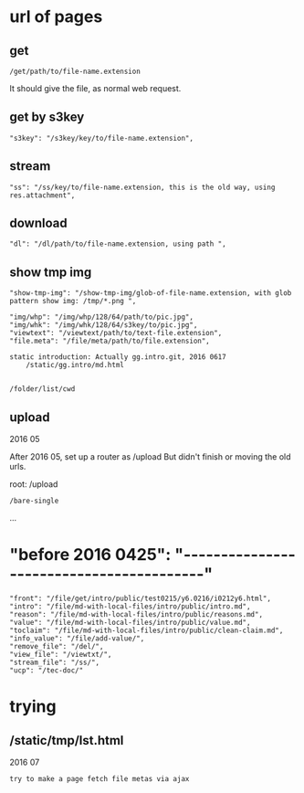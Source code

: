 
# url of pages

## get

    /get/path/to/file-name.extension

It should give the file, as normal web request.


## get by s3key

    "s3key": "/s3key/key/to/file-name.extension",

## stream

    "ss": "/ss/key/to/file-name.extension, this is the old way, using res.attachment",

## download

    "dl": "/dl/path/to/file-name.extension, using path ",

## show tmp img

    "show-tmp-img": "/show-tmp-img/glob-of-file-name.extension, with glob pattern show img: /tmp/*.png ",

    "img/whp": "/img/whp/128/64/path/to/pic.jpg",
    "img/whk": "/img/whk/128/64/s3key/to/pic.jpg",
    "viewtext": "/viewtext/path/to/text-file.extension",
    "file.meta": "/file/meta/path/to/file.extension",

    static introduction: Actually gg.intro.git, 2016 0617
        /static/gg.intro/md.html

        
    /folder/list/cwd


## upload

2016 05

After 2016 05, set up a router as /upload
But didn't finish or moving the old urls.

root: /upload

    /bare-single

...



# "before 2016 0425": "-----------------------------------------"

    "front": "/file/get/intro/public/test0215/y6.0216/i0212y6.html",
    "intro": "/file/md-with-local-files/intro/public/intro.md",
    "reason": "/file/md-with-local-files/intro/public/reasons.md",
    "value": "/file/md-with-local-files/intro/public/value.md",
    "toclaim": "/file/md-with-local-files/intro/public/clean-claim.md",
    "info_value": "/file/add-value/",
    "remove_file": "/del/",
    "view_file": "/viewtxt/",
    "stream_file": "/ss/",
    "ucp": "/tec-doc/"


# trying

## /static/tmp/lst.html

2016 07

    try to make a page fetch file metas via ajax





<!--
    vim: set ft=markdown tw=77:
-->
